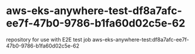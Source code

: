 # aws-eks-anywhere-test-df8a7afc-ee7f-47b0-9786-b1fa60d02c5e-62
repository for use with E2E test job aws-eks-anywhere-test:df8a7afc-ee7f-47b0-9786-b1fa60d02c5e-62
